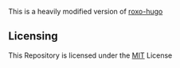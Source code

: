This is a heavily modified version of [roxo-hugo](https://github.com/StaticMania/roxo-hugo)

## Licensing

This Repository is licensed under the [MIT](https://github.com/StaticMania/roxo-hugo/blob/master/LICENSE) License
